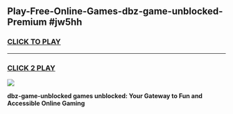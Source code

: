 
## Play-Free-Online-Games-dbz-game-unblocked-Premium #jw5hh
<h3>
<a href="https://premium.freeplayer.one?title=dbz-game-unblocked&ref=8M">CLICK TO PLAY</a></h3>
<hr>

<h3>
<a href="https://premium.freeplayer.one?title=dbz-game-unblocked&ref=8M">CLICK 2 PLAY</a>
  
</h3>

<a href="https://premium.freeplayer.one?title=dbz-game-unblocked&ref=8M"><img src="https://clearcache.store/games.png"></a>


**dbz-game-unblocked games unblocked: Your Gateway to Fun and Accessible Online Gaming**
